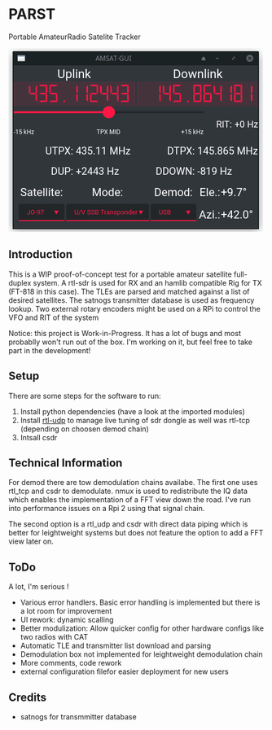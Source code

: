 # PARST
Portable AmateurRadio Satelite Tracker

![Image](example.gif)


## Introduction
This is a WIP proof-of-concept test for a portable amateur satellite full-duplex system. A rtl-sdr is used for RX and an hamlib compatible Rig for TX (FT-818 in this case). The TLEs are parsed and matched against a list of desired satellites. The satnogs transmitter database is used as frequency lookup.
Two external rotary encoders might be used on a RPi to control the VFO and RIT of the system

Notice: this project is Work-in-Progress. It has a lot of bugs and most probablly won't run out of the box. I'm working on it, but feel free to take part in the development!

## Setup
There are some steps for the software to run:
1. Install python dependencies (have a look at the imported modules)
2. Install [rtl-udp](https://github.com/sysrun/rtl-sdr) to manage live tuning of sdr dongle as well was rtl-tcp (depending on choosen demod chain)
3. Intsall csdr

## Technical Information
For demod there are tow demodulation chains availabe. The first one uses rtl_tcp and csdr to demodulate. nmux is used to redistribute the IQ data which enables the implementation of a FFT view down the road. I've run into performance issues on a Rpi 2 using that signal chain.

The second option is a rtl_udp and csdr with direct data piping which is better for leightweight systems but does not feature the option to add a FFT view later on.

## ToDo
A lot, I'm serious !

- Various error handlers. Basic error handling is implemented but there is a lot room for improvement
- UI rework: dynamic scalling
- Better modulization: Allow quicker config for other hardware configs like two radios with CAT
- Automatic TLE and transmitter list download and parsing
- Demodulation box not implemented for leightweight demodulation chain
- More comments, code rework
- external configuration filefor easier deployment for new users

## Credits
- satnogs for transmmitter database
